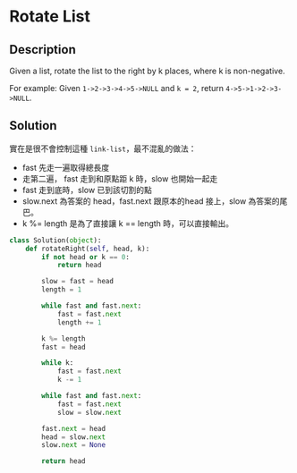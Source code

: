 Rotate List
========

Description
--------

Given a list, rotate the list to the right by k places, where k is non-negative.

For example:
Given `1->2->3->4->5->NULL` and `k = 2`,
return `4->5->1->2->3->NULL`.


Solution
--------

實在是很不會控制這種 `link-list`，最不混亂的做法：

*   fast 先走一遍取得總長度
*   走第二遍， fast 走到和原點距 k 時，slow 也開始一起走
*   fast 走到底時，slow 已到該切割的點
*   slow.next 為答案的 head，fast.next 跟原本的head 接上，slow 為答案的尾巴。
*   k %= length 是為了直接讓 k == length 時，可以直接輸出。

```python
class Solution(object):
    def rotateRight(self, head, k):
        if not head or k == 0:
            return head

        slow = fast = head
        length = 1

        while fast and fast.next:
            fast = fast.next
            length += 1

        k %= length
        fast = head

        while k:
            fast = fast.next
            k -= 1

        while fast and fast.next:
            fast = fast.next
            slow = slow.next

        fast.next = head
        head = slow.next
        slow.next = None

        return head
```
